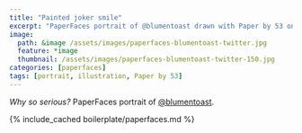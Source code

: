 ```yaml
---
title: "Painted joker smile"
excerpt: "PaperFaces portrait of @blumentoast drawn with Paper by 53 on an iPad."
image: 
  path: &image /assets/images/paperfaces-blumentoast-twitter.jpg 
  feature: *image
  thumbnail: /assets/images/paperfaces-blumentoast-twitter-150.jpg
categories: [paperfaces]
tags: [portrait, illustration, Paper by 53]
---
```


*Why so serious?* PaperFaces portrait of [@blumentoast](https://twitter.com/blumentoast).

{% include_cached boilerplate/paperfaces.md %}
